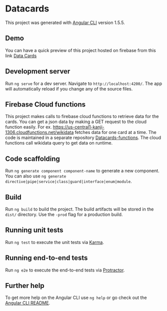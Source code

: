 # Datacards

This project was generated with [Angular CLI](https://github.com/angular/angular-cli) version 1.5.5.

## Demo

You can have a quick preview of this project hosted on firebase from this link [Data Cards](https://kanji-1306.firebaseapp.com/)

## Development server

Run `ng serve` for a dev server. Navigate to `http://localhost:4200/`. The app will automatically reload if you change any of the source files.

## Firebase Cloud functions
This project makes calls to firebase cloud functions to retrieve data for the cards. You can get a json data by making a GET request to the cloud function easily. For ex. https://us-central1-kanji-1306.cloudfunctions.net/wikidata fetches data for one card at a time.
The code is maintained in a separate repository [Datacards-functions](https://github.com/rg777/datacards_function).
The cloud functions call wikidata query to get data on runtime.

## Code scaffolding

Run `ng generate component component-name` to generate a new component. You can also use `ng generate directive|pipe|service|class|guard|interface|enum|module`.

## Build

Run `ng build` to build the project. The build artifacts will be stored in the `dist/` directory. Use the `-prod` flag for a production build.

## Running unit tests

Run `ng test` to execute the unit tests via [Karma](https://karma-runner.github.io).

## Running end-to-end tests

Run `ng e2e` to execute the end-to-end tests via [Protractor](http://www.protractortest.org/).

## Further help

To get more help on the Angular CLI use `ng help` or go check out the [Angular CLI README](https://github.com/angular/angular-cli/blob/master/README.md).

